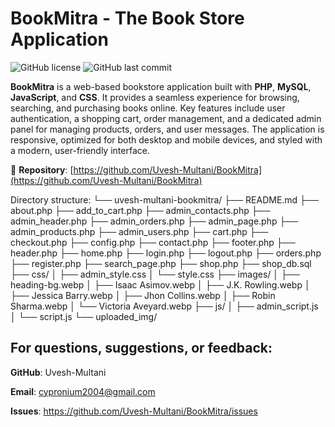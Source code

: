 # BookMitra - The Book Store Application

![GitHub license](https://img.shields.io/github/license/Uvesh-Multani/BookMitra)
![GitHub last commit](https://img.shields.io/github/last-commit/Uvesh-Multani/BookMitra)

**BookMitra** is a web-based bookstore application built with **PHP**, **MySQL**, **JavaScript**, and **CSS**. It provides a seamless experience for browsing, searching, and purchasing books online. Key features include user authentication, a shopping cart, order management, and a dedicated admin panel for managing products, orders, and user messages. The application is responsive, optimized for both desktop and mobile devices, and styled with a modern, user-friendly interface.

🔗 **Repository**: [https://github.com/Uvesh-Multani/BookMitra](https://github.com/Uvesh-Multani/BookMitra)

Directory structure:
└── uvesh-multani-bookmitra/
    ├── README.md
    ├── about.php
    ├── add_to_cart.php
    ├── admin_contacts.php
    ├── admin_header.php
    ├── admin_orders.php
    ├── admin_page.php
    ├── admin_products.php
    ├── admin_users.php
    ├── cart.php
    ├── checkout.php
    ├── config.php
    ├── contact.php
    ├── footer.php
    ├── header.php
    ├── home.php
    ├── login.php
    ├── logout.php
    ├── orders.php
    ├── register.php
    ├── search_page.php
    ├── shop.php
    ├── shop_db.sql
    ├── css/
    │   ├── admin_style.css
    │   └── style.css
    ├── images/
    │   ├── heading-bg.webp
    │   ├── Isaac Asimov.webp
    │   ├── J.K. Rowling.webp
    │   ├── Jessica Barry.webp
    │   ├── Jhon Collins.webp
    │   ├── Robin Sharma.webp
    │   └── Victoria Aveyard.webp
    ├── js/
    │   ├── admin_script.js
    │   └── script.js
    └── uploaded_img/


## For questions, suggestions, or feedback:
**GitHub**: Uvesh-Multani

**Email**: cypronium2004@gmail.com

**Issues**: https://github.com/Uvesh-Multani/BookMitra/issues


